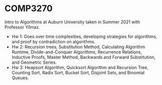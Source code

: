 # COMP3270
Intro to Algorithms at Auburn University taken in Summer 2021 with Professor Yilmaz. 

- Hw 1: Goes over time complexities, developing strategies for algorithms, and proof by contradiction on algorithms.
- Hw 2: Recursion trees, Substitution Method, Calculating Algorithm Runtime, Divide-and-Conquer Algorithms, Recurrence Relations, Inductive Proofs, Master Method, Backwards and Forward Substitution, and Geometric Series.
- Hw 3: Heapsort Algorithm, Quicksort Algorithm and Recursion Tree, Counting Sort, Radix Sort, Bucket Sort, Disjoint Sets, and Binomial Queues.  
